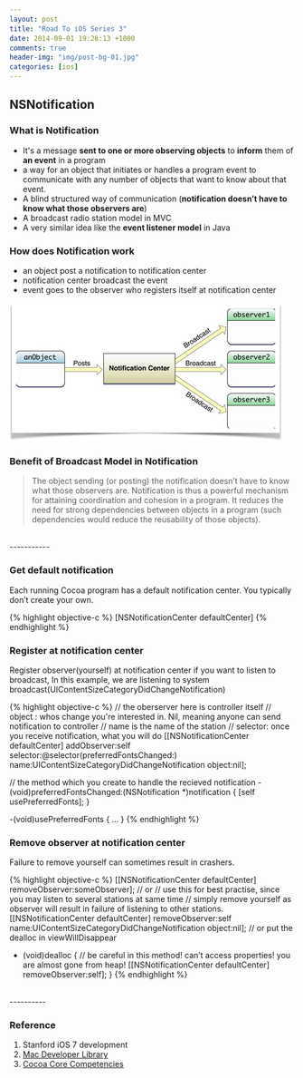 ```yaml
---
layout: post
title: "Road To iOS Series 3"
date: 2014-09-01 19:28:13 +1000
comments: true
header-img: "img/post-bg-01.jpg"
categories: [ios]
---
```


## NSNotification

### What is Notification
- It's a message **sent to one or more observing objects** to **inform** them of **an event** in a program
- a way for an object that initiates or handles a program event to communicate with any number of objects that want to know about that event.
- A blind structured way of communication (**notification doesn’t have to know what those observers are**)
- A broadcast radio station model in MVC
- A very similar idea like the **event listener model** in Java

<!--more-->

### How does Notification work
- an object post a notification to notification center
- notification center broadcast the event
- event goes to the observer who registers itself at notification center

![ UIViewController Lifecycle ](/images/ios/notificationcenter.png)

### Benefit of Broadcast Model in Notification

> The object sending (or posting) the notification doesn’t have to know what those observers are.
> Notification is thus a powerful mechanism for attaining coordination and cohesion in a program. It reduces
> the need for strong dependencies between objects in a program (such dependencies would reduce the
> reusability of those objects).

<br>
-----------

### Get default notification
Each running Cocoa program has a default notification center. You typically don’t create your own.

{% highlight objective-c %}
[NSNotificationCenter defaultCenter]
{% endhighlight %}

### Register at notification center
Register observer(yourself) at notification center if you want to listen to broadcast, In this example, we are listening to system broadcast(UIContentSizeCategoryDidChangeNotification)

{% highlight objective-c %}
// the oberserver here is controller itself
// object : whos change you're interested in. Nil, meaning anyone can send notification to controller
// name is the name of the station
// selector: once you receive notification, what you will do
[[NSNotificationCenter defaultCenter] addObserver:self
                                         selector:@selector(preferredFontsChanged:)
                                             name:UIContentSizeCategoryDidChangeNotification
                                           object:nil];

// the method which you create to handle the recieved notification
-(void)preferredFontsChanged:(NSNotification *)notification
{
    [self usePreferredFonts];
}

-(void)usePreferredFonts
{
...
}
{% endhighlight %}

### Remove observer at notification center
Failure to remove yourself can sometimes result in crashers.

{% highlight objective-c %}
[[NSNotificationCenter defaultCenter] removeObserver:someObserver];
// or
// use this for best practise, since you may listen to several stations at same time
// simply remove yourself as observer will result in failure of listening to other stations.
[[NSNotificationCenter defaultCenter] removeObserver:self name:UIContentSizeCategoryDidChangeNotification object:nil];
// or put the dealloc in viewWillDisappear
- (void)dealloc
{
// be careful in this method! can’t access properties! you are almost gone from heap!
    [[NSNotificationCenter defaultCenter] removeObserver:self];
}
{% endhighlight %}

<br>
----------

### Reference
1. Stanford iOS 7 development
2. [Mac Developer Library](https://developer.apple.com/library/mac/navigation/)
3. [Cocoa Core Competencies](https://developer.apple.com/library/mac/documentation/General/Conceptual/DevPedia-CocoaCore/Notification.html#//apple_ref/doc/uid/TP40008195-CH35)

